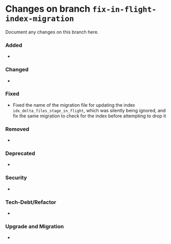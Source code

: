 # Changes on branch `fix-in-flight-index-migration`
Document any changes on this branch here.
### Added
- 

### Changed
- 

### Fixed
- Fixed the name of the migration file for updating the index `idx_delta_files_stage_in_flight`, which was silently being ignored, and  fix the same migration to check for the index before attempting to drop it

### Removed
- 

### Deprecated
- 

### Security
- 

### Tech-Debt/Refactor
- 

### Upgrade and Migration
- 
